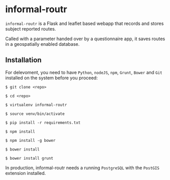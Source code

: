 # informal-routr


`informal-routr` is a Flask and leaflet based webapp that records and stores subject reported routes.

Called with a parameter handed over by a questionnaire app, it saves routes in a geospatially enabled database. 

## Installation

For delevoment, you need to have `Python`, `nodeJS`, `npm`, `Grunt`, `Bower` and `Git` installed on the system before you proceed:

  	$ git clone <repo>

  	$ cd <repo>

  	$ virtualenv informal-routr

  	$ source venv/bin/activate

  	$ pip install -r requirements.txt

  	$ npm install
  	
  	$ npm install -g bower

  	$ bower install
  	
  	$ bower install grunt

In production, informal-routr needs a running `PostgreSQL` with the `PostGIS` extension installed. 